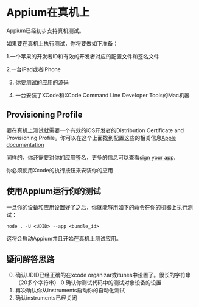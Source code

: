 Appium在真机上
======================
Appium已经初步支持真机测试。

如果要在真机上执行测试，你将要做如下准备：

1.一个苹果的开发者ID和有效的开发者对应的配置文件和签名文件

2.一台iPad或者iPhone

3. 你要测试的应用的源码

4. 一台安装了XCode和XCode Command Line Developer Tools的Mac机器 

Provisioning Profile
---
要在真机上测试就需要一个有效的iOS开发者的Distribution Certificate and Provisioning Profile。你可以在这个上面找到配置这些的相关信息[Apple documentation](http://developer.apple.com/library/ios/#documentation/ToolsLanguages/Conceptual/YourFirstAppStoreSubmission/TestYourApponManyDevicesandiOSVersions/TestYourApponManyDevicesandiOSVersions.html)

同样的，你还需要对你的应用签名，更多的信息可以查看[sign your app](http://developer.apple.com/library/ios/#documentation/ToolsLanguages/Conceptual/YourFirstAppStoreSubmission/ProvisionYourDevicesforDevelopment/ProvisionYourDevicesforDevelopment.html#//apple_ref/doc/uid/TP40011375-CH4-SW1).

你必须使用Xcode的执行按钮来安装你的应用

使用Appium运行你的测试
---

一旦你的设备和应用设置好了之后，你就能够用如下的命令在你的机器上执行测试：

```
node . -U <UDID> --app <bundle_id>
```

这将会启动Appium并且开始在真机上测试应用。

疑问解答思路
---
0. 确认UDID已经正确的在xcode organizar或itunes中设置了。很长的字符串（20多个字符串）
0.确认你测试代码中的测试对象设备的设置
0. 再次确认你从instruments启动你的自动化测试
0. 确认instruments已经关闭
